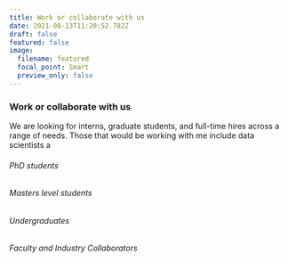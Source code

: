 ```yaml
---
title: Work or collaborate with us
date: 2021-08-13T11:20:52.782Z
draft: false
featured: false
image:
  filename: featured
  focal_point: Smart
  preview_only: false
---
```

### Work or collaborate with us

We are looking for interns, graduate students, and full-time hires across a range of needs. Those that would be working with me include data scientists a

###### PhD students

###### Masters level students

###### Undergraduates

###### Faculty and Industry Collaborators